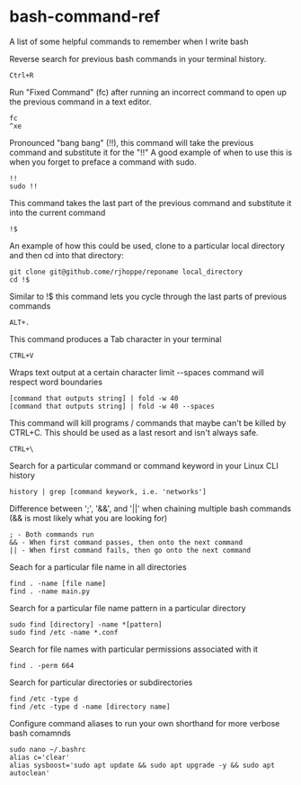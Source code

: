 # bash-command-ref
A list of some helpful commands to remember when I write bash

Reverse search for previous bash commands in your terminal history.
```
Ctrl+R
```

Run "Fixed Command" (fc) after running an incorrect command to open up the previous command in a text editor.
```
fc
^xe
```

Pronounced "bang bang" (!!), this command will take the previous command and substitute it for the "!!"
A good example of when to use this is when you forget to preface a command with sudo.
```
!!
sudo !!
```

This command takes the last part of the previous command and substitute it into the current command
```
!$
```
An example of how this could be used, clone to a particular local directory and then cd into that directory:
```
git clone git@github.come/rjhoppe/reponame local_directory
cd !$
```

Similar to !$ this command lets you cycle through the last parts of previous commands
```
ALT+.
```

This command produces a Tab character in your terminal
```
CTRL+V
```

Wraps text output at a certain character limit --spaces command will respect word boundaries
```
[command that outputs string] | fold -w 40
[command that outputs string] | fold -w 40 --spaces
```

This command will kill programs / commands that maybe can't be killed by CTRL+C. This should be used as a last resort and isn't always safe.
```
CTRL+\
```

Search for a particular command or command keyword in your Linux CLI history
```
history | grep [command keywork, i.e. 'networks']
```

Difference between ';', '&&', and '||' when chaining multiple bash commands (&& is most likely what you are looking for)
```
; - Both commands run
&& - When first command passes, then onto the next command
|| - When first command fails, then go onto the next command
```

Seach for a particular file name in all directories
```
find . -name [file name]
find . -name main.py
```

Search for a particular file name pattern in a particular directory
```
sudo find [directory] -name *[pattern]
sudo find /etc -name *.conf
```

Search for file names with particular permissions associated with it
```
find . -perm 664
```

Search for particular directories or subdirectories
```
find /etc -type d
find /etc -type d -name [directory name] 
```

Configure command aliases to run your own shorthand for more verbose bash comamnds
```
sudo nano ~/.bashrc
alias c='clear'
alias sysboost='sudo apt update && sudo apt upgrade -y && sudo apt autoclean'
```
